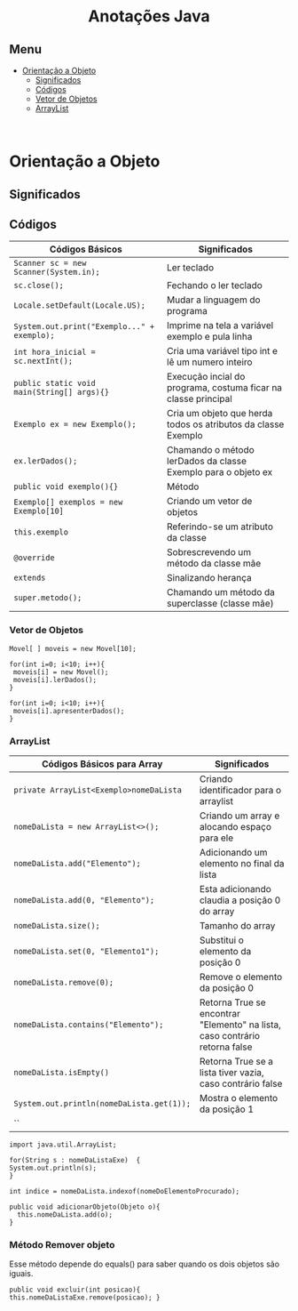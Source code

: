 <h1 align="center"> Anotações Java </h1>

## Menu

- [Orientação a Objeto](#orientação-a-objeto)
  - [Significados](#significados)
  - [Códigos](#códigos)
  - [Vetor de Objetos](#vetor-de-objetos)
  - [ArrayList](arraylist)
<br>




# Orientação a Objeto

## Significados

## Códigos

  | Códigos Básicos | Significados |
  |-----------------|--------------|
  | `Scanner sc = new Scanner(System.in); ` | Ler teclado |
  | `sc.close();` | Fechando o ler teclado |
  | `Locale.setDefault(Locale.US);` | Mudar a linguagem do programa |
  | `System.out.print("Exemplo..." + exemplo);` | Imprime na tela a variável exemplo e pula linha |
  | `int hora_inicial = sc.nextInt();` | Cria uma variável tipo int e lê um numero inteiro |
  | `public static void main(String[] args){}` | Execução incial do programa, costuma ficar na classe principal |
  | `Exemplo ex = new Exemplo();` | Cria um objeto que herda todos os atributos da classe Exemplo |
  | `ex.lerDados();` | Chamando o método lerDados da classe Exemplo para o objeto ex |
  | `public void exemplo(){}`| Método |
  | `Exemplo[] exemplos = new Exemplo[10]` | Criando um vetor de objetos |
  | `this.exemplo` | Referindo-se um atributo da classe |
  | `@override` | Sobrescrevendo um método da classe mãe |
  | `extends` | Sinalizando herança |
  | `super.metodo();` | Chamando um método da superclasse (classe mãe) |
  
  
  


  ### Vetor de Objetos
 
   ```
Movel[ ] moveis = new Movel[10];

for(int i=0; i<10; i++){
    moveis[i] = new Movel();
    moveis[i].lerDados(); 
 }

for(int i=0; i<10; i++){
    moveis[i].apresenterDados();
}

```

### ArrayList

  | Códigos Básicos para Array | Significados |
  |----------------------------|--------------|
  | `private ArrayList<Exemplo>nomeDaLista`| Criando identificador para o arraylist |
  | `nomeDaLista = new ArrayList<>();` | Criando um array e alocando espaço para ele |
  | `nomeDaLista.add("Elemento");`| Adicionando um elemento no final da lista |
  | `nomeDaLista.add(0, "Elemento");` | Esta adicionando claudia a posição 0 do array |
  | `nomeDaLista.size();` | Tamanho do array |
  | `nomeDaLista.set(0, "Elemento1");` | Substitui o elemento da posição 0 |
  | `nomeDaLista.remove(0);` | Remove o elemento da posição 0 |
  | `nomeDaLista.contains("Elemento");` | Retorna True se encontrar "Elemento" na lista, caso contrário retorna false |
  | `nomeDaLista.isEmpty()` | Retorna True se a lista tiver vazia, caso contrário false |
  | `System.out.println(nomeDaLista.get(1));` | Mostra o elemento da posição 1 |
  | ``
 

```
import java.util.ArrayList;

for(String s : nomeDaListaExe)  {
System.out.println(s);
}

int indice = nomeDaLista.indexof(nomeDoElementoProcurado);

public void adicionarObjeto(Objeto o){
  this.nomeDaLista.add(o);
}

```

### Método Remover objeto

Esse método depende do equals() para saber quando os dois objetos são iguais.

```
public void excluir(int posicao){
this.nomeDaListaExe.remove(posicao); }
```




